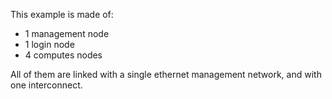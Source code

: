 This example is made of:

 * 1 management node
 * 1 login node
 * 4 computes nodes

All of them are linked with a single ethernet management network, and with one
interconnect.
